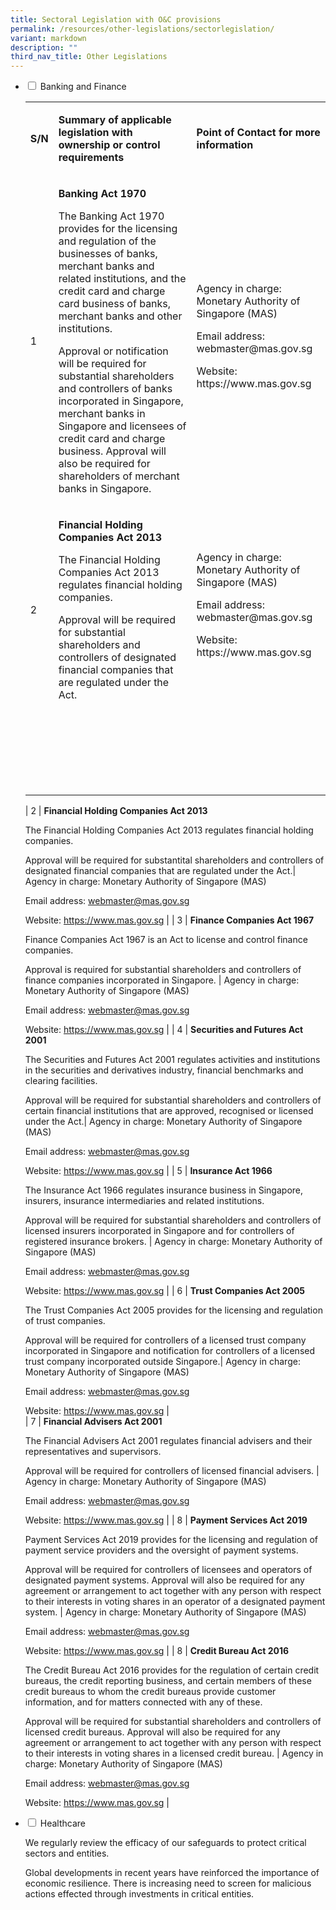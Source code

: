```yaml
---
title: Sectoral Legislation with O&C provisions
permalink: /resources/other-legislations/sectorlegislation/
variant: markdown
description: ""
third_nav_title: Other Legislations
---
```

<ul class="jekyllcodex_accordion">
	
<li><input type="checkbox" id="accordion1">  
<label for="accordion1"> Banking and Finance </label><div>
	
<table>
<tbody>
<tr>
<td><p><b> S/N </b></p></td>
<td><p><b>Summary of applicable legislation with ownership or control requirements</b></p></td>
<td><p><b>Point of Contact for more information</b></p></td>
</tr>
<tr>
<td>1 </td>
<td><p><b>Banking Act 1970</b></p> The Banking Act 1970 provides for the licensing and regulation of the businesses of banks, merchant banks and related institutions, and the credit card and charge card business of banks, merchant banks and other institutions. <p> Approval or notification will be required for substantial shareholders and controllers of banks incorporated in Singapore, merchant banks in Singapore and licensees of credit card and charge business. Approval will also be required for shareholders of merchant banks in Singapore.</p></td>
<td>Agency in charge: Monetary Authority of Singapore (MAS) <p> </p><p> Email address: webmaster@mas.gov.sg </p><p></p><p> Website: https://www.mas.gov.sg</p></td>
</tr>
	
<tr>
<td>2</td>
<td><p><b>Financial Holding Companies Act 2013 </b></p> The Financial Holding Companies Act 2013 regulates financial holding companies. <p> Approval will be required for substantial shareholders and controllers of designated financial companies that are regulated under the Act.</p></td>
<td>Agency in charge: Monetary Authority of Singapore (MAS) <p> </p><p> Email address: webmaster@mas.gov.sg </p><p></p><p> Website: https://www.mas.gov.sg</p></td>
</tr>
<tr>
<td>&nbsp;</td>
<td>&nbsp;</td>
<td>&nbsp;</td>
</tr>
<tr>
<td>&nbsp;</td>
<td>&nbsp;</td>
<td>&nbsp;</td>
</tr>
<tr>
<td>&nbsp;</td>
<td>&nbsp;</td>
<td>&nbsp;</td>
</tr>
<tr>
<td>&nbsp;</td>
<td>&nbsp;</td>
<td>&nbsp;</td>
</tr>
<tr>
<td>&nbsp;</td>
<td>&nbsp;</td>
<td>&nbsp;</td>
</tr>
</tbody>
</table>


| 2   | **Financial Holding Companies Act 2013** <p></p><p> The Financial Holding Companies Act 2013 regulates financial holding companies. </p><p></p><p> Approval will be required for substantital shareholders and controllers of designated financial companies that are regulated under the Act.| Agency in charge: Monetary Authority of Singapore (MAS) </p><p> </p><p> Email address: webmaster@mas.gov.sg </p><p></p><p> Website: https://www.mas.gov.sg |
| 3   | **Finance Companies Act 1967** </p><p></p><p> Finance Companies Act 1967 is an Act to license and control finance companies. </p><p></p><p> Approval is required for substantial shareholders and controllers of finance companies incorporated in Singapore. | Agency in charge: Monetary Authority of Singapore (MAS) </p><p> </p><p> Email address: webmaster@mas.gov.sg </p><p></p><p> Website: https://www.mas.gov.sg |
| 4   | **Securities and Futures Act 2001** </p><p></p><p> The Securities and Futures Act 2001 regulates activities and institutions in the securities and derivatives industry, financial benchmarks and clearing facilities. </p><p></p><p> Approval will be required for substantial shareholders and controllers of certain financial institutions that are approved, recognised or licensed under the Act.| Agency in charge: Monetary Authority of Singapore (MAS) </p><p> </p><p> Email address: webmaster@mas.gov.sg </p><p></p><p> Website: https://www.mas.gov.sg |
| 5   | **Insurance Act 1966** </p><p></p><p> The Insurance Act 1966 regulates insurance business in Singapore, insurers, insurance intermediaries and related institutions. </p><p></p><p> Approval will be required for substantial shareholders and controllers of licensed insurers incorporated in Singapore and for controllers of registered insurance brokers. | Agency in charge: Monetary Authority of Singapore (MAS) </p><p> </p><p> Email address: webmaster@mas.gov.sg </p><p></p><p> Website: https://www.mas.gov.sg |
| 6   | **Trust Companies Act 2005** </p><p></p><p> The Trust Companies Act 2005 provides for the licensing and regulation of trust companies. </p><p></p><p> Approval will be required for controllers of a licensed trust company incorporated in Singapore and notification for controllers of a licensed trust company incorporated outside Singapore.| Agency in charge: Monetary Authority of Singapore (MAS) </p><p> </p><p> Email address: webmaster@mas.gov.sg </p><p></p><p> Website: https://www.mas.gov.sg |	
| 7  | **Financial Advisers Act 2001** </p><p></p><p> The Financial Advisers Act 2001 regulates financial advisers and their representatives and supervisors. </p><p></p><p> Approval will be required for controllers of licensed financial advisers. | Agency in charge: Monetary Authority of Singapore (MAS) </p><p> </p><p> Email address: webmaster@mas.gov.sg </p><p></p><p> Website: https://www.mas.gov.sg |
| 8   | **Payment Services Act 2019** </p><p></p><p> Payment Services Act 2019 provides for the licensing and regulation of payment service providers and the oversight of payment systems. </p><p></p><p> Approval will be required for controllers of licensees and operators of designated payment systems. Approval will also be required for any agreement or arrangement to act together with any person with respect to their interests in voting shares in an operator of a designated payment system. | Agency in charge: Monetary Authority of Singapore (MAS) </p><p> </p><p> Email address: webmaster@mas.gov.sg </p><p></p><p> Website: https://www.mas.gov.sg |
| 8   | **Credit Bureau Act 2016** </p><p></p><p> The Credit Bureau Act 2016 provides for the regulation of certain credit bureaus, the credit reporting business, and certain members of these credit bureaus to whom the credit bureaus provide customer information, and for matters connected with any of these. </p><p></p><p> Approval will be required for substantial shareholders and controllers of licensed credit bureaus. Approval will also be required for any agreement or arrangement to act together with any person with respect to their interests in voting shares in a licensed credit bureau. | Agency in charge: Monetary Authority of Singapore (MAS) </p><p> </p><p> Email address: webmaster@mas.gov.sg </p><p></p><p> Website: https://www.mas.gov.sg | </p>
</div></li>
	
<li><input type="checkbox" id="accordion2">  
<label for="accordion2"> Healthcare </label><div>  

<p>We regularly review the efficacy of our safeguards to protect critical sectors and entities.</p>  
		<p>Global developments in recent years have reinforced the importance of economic resilience. There is increasing need to screen for malicious actions effected through investments in critical entities.</p></div></li>


</ul>